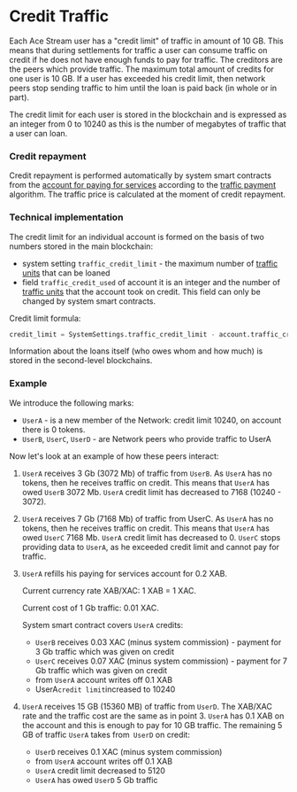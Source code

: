 # Credit Traffic

Each Ace Stream user has a "credit limit" of traffic in amount of 10 GB. This means that during settlements for traffic a user can consume traffic on credit if he does not have enough funds to pay for traffic. The creditors are the peers which provide traffic. The maximum total amount of credits for one user is 10 GB. If a user has exceeded his credit limit, then network peers stop sending traffic to him until the loan is paid back (in whole or in part).

The credit limit for each user is stored in the blockchain and is expressed as an integer from 0 to 10240 as this is the number of megabytes of traffic that a user can loan.

### Credit repayment 

Credit repayment is performed automatically by system smart contracts from the [account for paying for services][1] according to the [traffic payment][2] algorithm. The traffic price is calculated at the moment of  credit repayment.

### Technical implementation

The credit limit for an individual account is formed on the basis of two numbers stored in the main blockchain:

- system setting `traffic_credit_limit` - the maximum number of [traffic units][3] that can be loaned
- field `traffic_credit_used` of account it is an integer and the number of [traffic units][3] that the account took on credit. This field can only be changed by system smart contracts.

Credit limit formula:

```python
credit_limit = SystemSettings.traffic_credit_limit - account.traffic_credit_used
```

Information about the loans itself (who owes whom and how much) is stored in the second-level blockchains.

### Example

We introduce the following marks:

- `UserA` - is a new member of the Network: credit limit 10240, on account there is 0 tokens.
- `UserB`, `UserC`, `UserD` - are Network peers who provide traffic to UserA

Now let's look at an example of how these peers interact:

1. `UserA` receives 3 Gb (3072 Mb) of traffic from `UserB`. As `UserA` has no tokens, then he receives traffic on credit. This means that `UserA` has owed `UserB` 3072 Мb. `UserA` credit limit has decreased to  7168 (10240 - 3072).
2. `UserA` receives 7 Gb (7168 Мb) of traffic from UserС. As `UserA` has no tokens, then he receives traffic on credit. This means that `UserA` has owed `UserC` 7168 Мb. `UserA` credit limit has decreased to 0. `UserC` stops providing data to `UserA`, as he exceeded credit limit and cannot pay for traffic. 
3. `UserA` refills his paying for services account for 0.2 XAB.

    Current currency rate XAB/XAC: 1 XAB = 1 XAC.

    Current cost of 1 Gb traffic: 0.01 XAC.

    System smart contract covers `UserA` credits:

    - `UserB` receives 0.03 XAC (minus system commission) - payment for 3 Gb traffic which was given on credit
    - `UserC` receives 0.07 XAC (minus system commission) - payment for 7 Gb traffic which was given on credit
    - from `UserA` account writes off 0.1 XAB
    - UserA` credit limit `increased to 10240
4. `UserA` receives 15 GB (15360 MB) of traffic from `UserD`. The XAB/XAC rate and the traffic cost are the same as in point 3. `UserA` has 0.1 XAB on the account and this is enough to pay for 10 GB traffic. The remaining 5 GB of traffic `UserA` takes from` UserD` on credit:
    - `UserD` receives 0.1 XAC (minus system commission)
    - from `UserA` account writes off 0.1 XAB
    - `UserA` credit limit decreased to 5120
    - `UserA` has owed `UserD` 5 Gb traffic

[1]: ../glossary/special-accounts.md#_2
[2]: payments.md
[3]: ../glossary/traffic-unit.md
